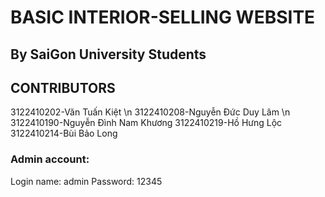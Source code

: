 # BASIC INTERIOR-SELLING WEBSITE
## By SaiGon University Students

## CONTRIBUTORS

3122410202-Văn Tuấn Kiệt \n
3122410208-Nguyễn Đức Duy Lâm \n
3122410190-Nguyễn Đình Nam Khương
3122410219-Hồ Hưng Lộc
3122410214-Bùi Bảo Long

### Admin account:
Login name: admin
Password: 12345
